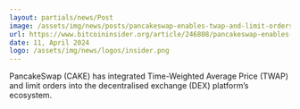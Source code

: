 ```yaml
---
layout: partials/news/Post
image: /assets/img/news/posts/pancakeswap-enables-twap-and-limit-orders-orbs-integration.jpg
url: https://www.bitcoininsider.org/article/246808/pancakeswap-enables-twap-and-limit-orders-orbs-integration#google_vignette
date: 11, April 2024
logo: /assets/img/news/logos/insider.png
---
```


PancakeSwap (CAKE) has integrated Time-Weighted Average Price (TWAP) and limit orders into the decentralised exchange (DEX) platform’s ecosystem.
